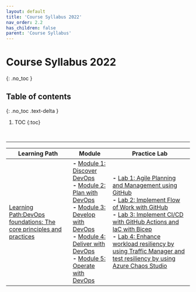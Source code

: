 ```yaml
---
layout: default
title: 'Course Syllabus 2022'
nav_order: 2.2
has_children: false
parent: 'Course Syllabus'
---
```


# Course Syllabus 2022
{: .no_toc }


## Table of contents
{: .no_toc .text-delta }

1. TOC
{:toc}

<br/>

---
 
| Learning Path | Module | Practice Lab |
| --- | --- | --- |
| [Learning Path:DevOps foundations: The core principles and practices](https://learn.microsoft.com/en-us/training/paths/devops-foundations-core-principles-practices/) | **-** [Module 1: Discover DevOps](https://learn.microsoft.com/en-us/training/modules/discover-devops/) <br/> **-** [Module 2: Plan with DevOps](https://learn.microsoft.com/training/modules/plan-with-devops/)<br/>  **-** [Module 3: Develop with DevOps](https://learn.microsoft.com/training/modules/develop-with-devops/)<br> **-** [Module 4: Deliver with DevOps](https://learn.microsoft.com/training/modules/deliver-with-devops/) <br> **-** [ Module 5: Operate with DevOps](https://learn.microsoft.com/training/modules/operate-with-devops/) | **-** [Lab 1: Agile Planning and Management using GitHub](https://microsoftlearning.github.io/AZ-2008_DevOps_Foundations_Core_Principles_Practices/Instructions/Labs/01-agile-planning-management-using-github.html)<br/> **-** [Lab 2: Implement Flow of Work with GitHub](https://microsoftlearning.github.io/AZ-2008_DevOps_Foundations_Core_Principles_Practices/Instructions/Labs/02-implement-manage-repositories-using-github.html)<br/> **-** [Lab 3: Implement CI/CD with GitHub Actions and IaC with Bicep](https://microsoftlearning.github.io/AZ-2008_DevOps_Foundations_Core_Principles_Practices/Instructions/Labs/03-implement-ci-cd-with-github-actions-and-iac-with-bicep.html)<br/> **-** [Lab 4: Enhance workload resiliency by using Traffic Manager and test resiliency by using Azure Chaos Studio](https://microsoftlearning.github.io/AZ-2008_DevOps_Foundations_Core_Principles_Practices/Instructions/Labs/04-enhance-workload-traffic-manager-test-azure-chaos-studio.html) |

<br/>

